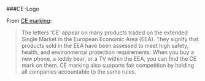 ###CE-Logo

From [CE marking](https://ec.europa.eu/growth/single-market/ce-marking_en):

> The letters ‘CE’ appear on many products traded on the extended Single Market in the European Economic Area (EEA). They signify that products sold in the EEA have been assessed to meet high safety, health, and environmental protection requirements. When you buy a new phone, a teddy bear, or a TV within the EEA, you can find the CE mark on them. CE marking also supports fair competition by holding all companies accountable to the same rules.

 

